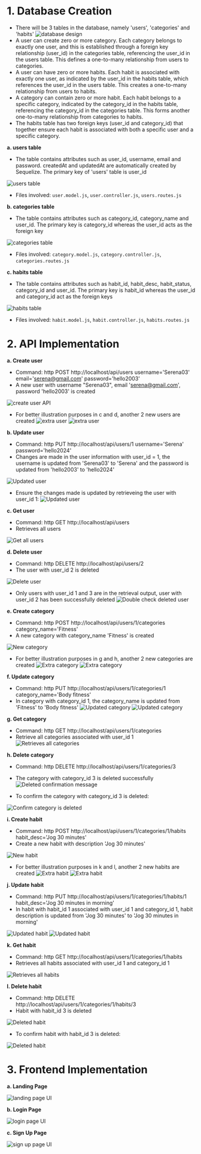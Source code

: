 # 1. Database Creation
* There will be 3 tables in the database, namely 'users', 'categories' and 'habits'
![database design](image/databasedesign.png)
* A user can create zero or more category. Each category belongs to exactly one user, and this is established through a foreign key relationship (user_id) in the categories table, referencing the user_id in the users table. This defines a one-to-many relationship from users to categories. 
* A user can have zero or more habits. Each habit is associated with exactly one user, as indicated by the user_id in the habits table, which references the user_id in the users table. This creates a one-to-many relationship from users to habits.
* A category can contain zero or more habit. Each habit belongs to a specific category, indicated by the category_id in the habits table, referencing the category_id in the categories table. This forms another one-to-many relationship from categories to habits.
* The habits table has two foreign keys (user_id and category_id) that together ensure each habit is associated with both a specific user and a specific category.

**a. users table**
* The table contains attributes such as user_id, username, email and password. createdAt and updatedAt are 
automatically created by Sequelize. The primary key of 'users' table is user_id

![users table](image/Screenshot%202024-10-09%20152251.png)

* Files involved: `user.model.js`, `user.controller.js`, `users.routes.js`

**b. categories table**
* The table contains attributes such as category_id, category_name and user_id. The primary key is category_id 
whereas the user_id acts as the foreign key

![categories table](image/Screenshot%202024-10-09%20155458.png)

* Files involved: `category.model.js`, `category.controller.js`, `categories.routes.js`

**c. habits table**
* The table contains attributes such as habit_id, habit_desc, habit_status, category_id and user_id. The primary key 
is habit_id whereas the user_id and category_id act as the foreign keys

![habits table](image/Screenshot%202024-10-09%20162402.png)

* Files involved: `habit.model.js`, `habit.controller.js`, `habits.routes.js`

# 2. API Implementation

**a. Create user**
* Command: http POST http://localhost/api/users username='Serena03' email='serena@gmail.com' password='hello2003'
* A new user with username "Serena03", email 'serena@gmail.com', password 'hello2003' is created

![create user API](image/Screenshot%202024-10-09%20170740.png)

* For better illustration purposes in c and d, another 2 new users are created
![extra user](image/Screenshot%202024-10-09%20171030.png)
![extra user](image/Screenshot%202024-10-09%20171255.png)

**b. Update user**
* Command: http PUT http://localhost/api/users/1 username='Serena' password='hello2024'
* Changes are made in the user information with user_id = 1, the username is updated from 'Serena03' to 'Serena' and the password is updated from 'hello2003' to 'hello2024'

![Updated user](image/Screenshot%202024-10-09%20170905.png)

* Ensure the changes made is updated by retrieveing the user with user_id 1:
![Updated user](image/Screenshot%202024-10-09%20172216.png)

**c. Get user**
* Command: http GET http://localhost/api/users
* Retrieves all users

![Get all users](image/Screenshot%202024-10-09%20171328.png)

**d. Delete user**
* Command: http DELETE http://localhost/api/users/2
* The user with user_id 2 is deleted

![Delete user](image/Screenshot%202024-10-09%20171414.png)

* Only users with user_id 1 and 3 are in the retrieval output, user with user_id 2 has been successfully deleted
![Double check deleted user](image/Screenshot%202024-10-09%20171443.png)

**e. Create category**
* Command: http POST http://localhost/api/users/1/categories category_name='Fitness'
* A new category with category_name 'Fitness' is created

![New category](image/Screenshot%202024-10-09%20173258.png)

* For better illustration purposes in g and h, another 2 new categories are created
![Extra category](image/Screenshot%202024-10-09%20174017.png)
![Extra category](image/Screenshot%202024-10-09%20173752.png)

**f. Update category**
* Command: http PUT http://localhost/api/users/1/categories/1 category_name='Body fitness'
* In category with category_id 1, the category_name is updated from 'Fitness' to 'Body fitness'
![Updated category](image/Screenshot%202024-10-09%20173927.png)
![Updated category](image/Screenshot%202024-10-09%20174231.png)

**g. Get category**
* Command: http GET http://localhost/api/users/1/categories
* Retrieve all categories associated with user_id 1
![Retrieves all categories](image/Screenshot%202024-10-09%20174322.png)

**h. Delete category**
* Command: http DELETE http://localhost/api/users/1/categories/3
* The category with category_id 3 is deleted successfully
![Deleted confirmation message](image/Screenshot%202024-10-09%20174421.png)

* To confirm the category with category_id 3 is deleted:

![Confirm category is deleted](image/Screenshot%202024-10-09%20174458.png)

**i. Create habit**
* Command: http POST http://localhost/api/users/1/categories/1/habits habit_desc='Jog 30 minutes'
* Create a new habit with description 'Jog 30 minutes'

![New habit](image/Screenshot%202024-10-09%20175647.png)

* For better illustration purposes in k and l, another 2 new habits are created
![Extra habit](image/Screenshot%202024-10-09%20175759.png)
![Extra habit](image/Screenshot%202024-10-09%20180000.png)

**j. Update habit**
* Command: http PUT http://localhost/api/users/1/categories/1/habits/1 habit_desc='Jog 30 minutes in morning'
* In habit with habit_id 1 associated with user_id 1 and category_id 1, habit description is updated from 'Jog 30 minutes' to 'Jog 30 minutes in morning'

![Updated habit](image/Screenshot%202024-10-09%20180104.png)
![Updated habit](image/Screenshot%202024-10-09%20180803.png)

**k. Get habit**
* Command: http GET http://localhost/api/users/1/categories/1/habits
* Retrieves all habits associated with user_id 1 and category_id 1

![Retrieves all habits](image/Screenshot%202024-10-09%20180226.png)

**l. Delete habit**
* Command: http DELETE http://localhost/api/users/1/categories/1/habits/3
* Habit with habit_id 3 is deleted

![Deleted habit](image/Screenshot%202024-10-09%20180311.png)

* To confirm habit with habit_id 3 is deleted:

![Deleted habit](image/Screenshot%202024-10-09%20180346.png)

# 3. Frontend Implementation

**a. Landing Page**

![landing page UI](image/Screenshot-landing-page.png)

**b. Login Page**

![login page UI](image/Screenshot-login-page.png)

**c. Sign Up Page**

![sign up page UI](image/Screenshot-signup-page.png)